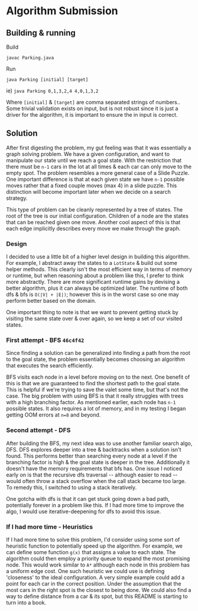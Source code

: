 # Algorithm Submission

## Building & running
Build

`javac Parking.java`

Run

`java Parking [initial] [target]`

ie) `java Parking 0,1,3,2,4 4,0,1,3,2`

Where `[initial]` & `[target]`  are comma separated strings of numbers.. Some trivial validation exists on input, but  is not robust since it is just a driver for the algorithm, it is important to ensure the in input is correct.

## Solution
After first digesting the problem, my gut feeling was that 
it was essentially a graph solving problem. We have a given configuration, and want to manipulate our state until we reach a goal state. With the restriction that there must be `n-1` cars in the lot at all times & each car can only move to the empty spot. The problem resembles a more general case of a Slide Puzzle. One important difference is that at each given state we have `n-1` possible moves rather that a fixed couple moves (max 4) in a slide puzzle. This distinction will become important later when we decide on a search strategy.

This type of problem can be cleanly represented by a tree of states. The root of the tree is our initial configuration. Children of a node
are the states that can be reached given one move. Another cool aspect of this is that each edge implicitly describes every move we make through the graph.

### Design
I decided to use a little bit of a higher level design in building this algorithm. For example, I abstract away the states to a `LotState` & build out some helper methods.
This clearly isn't the most efficient way in terms of memory or runtime, but when reasoning about a problem like this, I prefer to think more abstractly. There are more significant runtime gains by devising a better algorithm, plus it can always be optimized later. The runtime of both dfs & bfs is `O(|V| + |E|)`; however this is in the worst case so one may perform better based on the domain.  

One important thing to note is that we want to prevent getting stuck by visiting the same state over & over again, so we keep a set of our visited states.

### First attempt - BFS `46c4f42`
Since finding a solution can be generalized into finding a path from the root to the goal state, the problem essentially becomes choosing an algorithm that executes the search efficiently.

BFS visits each node in a level before moving on to the next. One benefit of this is that we are guaranteed to find the shortest path to the goal state. This is helpful if we're trying to save the valet some time, but that's not the case. The big problem with using BFS is that it really struggles with trees with a high branching factor. As mentioned earlier, each node has `n-1` possible states. It also requires a lot of memory, and in my testing I began getting OOM errors at `n=8` and beyond.

### Second attempt - DFS
After building the BFS, my next idea was to use another familiar search algo, DFS. DFS explores deeper into a tree & backtracks when a solution isn't found. This performs better than searching every node at a level if the branching factor is high & the goal state is deeper in the tree. Additionally it doesn't have the memory requirements that bfs has. One issue I noticed early on is that the recursive dfs traversal -- although easier to read --  would often throw a stack overflow when the call stack became too large. To remedy this, I switched to using a stack iteratively. 

One gotcha with dfs is that it can get stuck going down a bad path, potentially forever in a problem like this. If I had more time to improve the algo, I would use iterative-deepening for dfs to avoid this issue.

### If I had more time - Heuristics
If I had more time to solve this problem, I'd consider using some sort of heuristic function to potentially speed up the algorithm. For example,
we can define some function `g(x)` that assigns a value to each state. The algorithm could then employ a priority queue to expand the most promising node. This would work similar to `A*` although each node in this problem has a uniform edge cost. One such heuristic we could use is defining 'closeness' to the ideal configuration. A very simple example could add a point for each car in the correct position. Under the assumption that the most cars in the right spot is the closest to being done. We could also find a way to define distance from a car & its spot, but this README is starting to turn into a book.